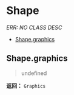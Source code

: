 # Shape

*ERR: NO CLASS DESC*

- [Shape.graphics](#shapegraphics)

## Shape.graphics

> undefined

**返回：** `Graphics`

